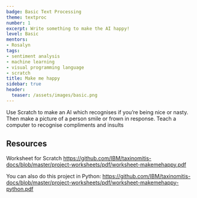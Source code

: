 ```yaml
---
badge: Basic Text Processing
theme: textproc
number: 1
excerpt: Write something to make the AI happy!
level: Basic
mentors:
- Rosalyn
tags:
- sentiment analysis
- machine learning
- visual programming language
- scratch
title: Make me happy
sidebar: true
header:
  teaser: /assets/images/basic.png
---
```

Use Scratch to make an AI which recognises if you’re being nice or nasty. Then make a picture of a person smile or frown in response. Teach a computer to recognise compliments and insults

 

## Resources
Worksheet for Scratch <a href="https://github.com/IBM/taxinomitis-docs/blob/master/project-worksheets/pdf/worksheet-makemehappy.pdf" rel="noopener">https://github.com/IBM/taxinomitis-docs/blob/master/project-worksheets/pdf/worksheet-makemehappy.pdf</a>

You can also do this project in Python: <a href="https://github.com/IBM/taxinomitis-docs/blob/master/project-worksheets/pdf/worksheet-makemehappy-python.pdf" rel="noopener">https://github.com/IBM/taxinomitis-docs/blob/master/project-worksheets/pdf/worksheet-makemehappy-python.pdf</a>

